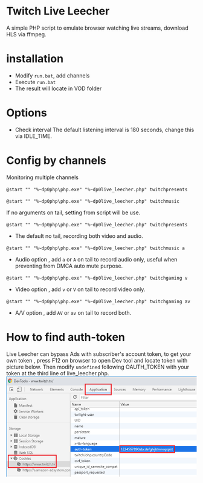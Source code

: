 # Twitch Live Leecher

A simple PHP script to emulate browser watching live streams, download HLS via ffmpeg.

# installation

- Modify `run.bat`, add channels
- Execute `run.bat`
- The result will locate in VOD folder

# Options

- Check interval
The default listening interval is 180 seconds, change this via IDLE_TIME.

# Config by channels 
Monitoring multiple channels

`@start "" "%~dp0php\php.exe" "%~dp0live_leecher.php" twitchpresents`

`@start "" "%~dp0php\php.exe" "%~dp0live_leecher.php" twitchmusic`


If no arguments on tail, setting from script will be use.


`@start "" "%~dp0php\php.exe" "%~dp0live_leecher.php" twitchpresents`

- The default no tail, recording both video and audio.



`@start "" "%~dp0php\php.exe" "%~dp0live_leecher.php" twitchmusic a`

- Audio option , add `a` or `A` on tail to record audio only, useful when preventing from DMCA auto mute purpose.



`@start "" "%~dp0php\php.exe" "%~dp0live_leecher.php" twitchgaming v`

- Video option , add `v` or `V` on tail to record video only.



`@start "" "%~dp0php\php.exe" "%~dp0live_leecher.php" twitchgaming av`

- A/V option , add `AV` or `av` on tail to record both.

# How to find auth-token 
Live Leecher can bypass Ads with subscriber's account token, to get your own token , press F12 on browser to open Dev tool and locate token with picture below.
Then modify `undefined` following OAUTH_TOKEN with your token at the third line of live_leecher.php.
![image](https://github.com/youcantgetme/TwitchLiveLeecher/blob/master/auth-token.png)